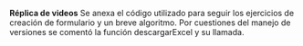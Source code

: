**Réplica de videos**
Se anexa el código utilizado para seguir los ejercicios de creación de formulario y un breve algoritmo. Por cuestiones del manejo de versiones se comentó la función descargarExcel y su llamada. 
